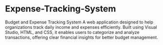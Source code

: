 # Expense-Tracking-System
Budget and Expense Tracking System A web application designed to help organizations track daily income and expenses efficiently. Built using Visual Studio, HTML, and CSS, it enables users to categorize and analyze transactions, offering clear financial insights for better budget management.
